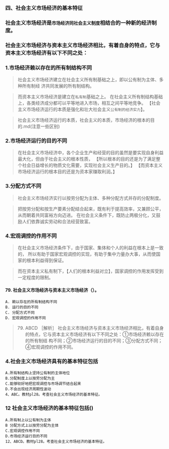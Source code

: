 ### 四、社会主义市场经济的基本特征
### 社会主义市场经济是`市场经济同社会主义制度`相结合的一种新的经济制度。

### 社会主义市场经济与资本主义市场经济相比，有着自身的特点，它与资本主义市场经济有以下不同之处：

### 1.市场经济赖以存在的所有制结构不同
>   社会主义市场经济建立在社会主义所有制基础之上，即以公有制为主体、多种所有制经
    济共同发展的所有制结构。
    
>   而资本主义市场经济是建立在`私有制`基础之上。
    在社会主义所有制结构基础上，各类经济成分都可以平等地进入市场，相互之间平等地竞争。
    【社会主义市场经济运行的本质是强化和壮大社会主义`公有制的经济实力`】。

>   社会主义市场经济运行的本质，社会主义的本质，市场经济的根本的目的.md(注意一些区别)    
    
### 2.市场经济运行的目的不同
>   在社会主义市场经济中，各个企业生产和经营的目的虽然是要实现自身利益最大化，但由于社会主义的根本性质，
    【所以根本的目的还是为了满足整个社会日益增长的物质文化需要，实现社会主义生产目的。】
    【而资本主义市场经济运行的根本目的还是为资本家赚取利润。】
    
### 3.分配方式不同
>   社会主义市场经济实行以按劳分配为主体、多种分配方式并存的分配制度。
    
>   把按劳分配和按生产要素分配结合起来，既有利于提高效率，又兼顾公平，从而朝着共同富裕方向迈进。
    在社会主义条件下，既防止两极分化，又鼓励人们依靠诚实劳动和合法经营致富。
    
### 4.宏观调控的作用不同
>   在社会主义市场经济条件下，由于国家、集体和个人的利益在根本上是一致的，
    所以有助于国家宏观调控的实现，有助于集中力量办大事，从而使国家的根本利益得到保证。
    
>   而在资本主义私有制下，【人们的根本利益对立】，国家调控的作用发挥受到一定程度的限制。

#### 79. 社会主义市场经济与资本主义市场经济（）。
    A. 赖以存在的所有制结构不同
    B. 运行的目的不同
    C. 分配方式不同
    D. 宏观调控的作用不同
>   79. ABCD ［解析］ 社会主义市场经济与资本主义市场经济相比，有着自身
    的特点，它与资本主义市场经济有以下不同之处：①市场经济赖以存在的所有制结
    构不同；②市场经济运行的目的不同；③分配方式不同；④宏观调控的作用不同。

### 4.社会主义市场经济具有的基本特征包括
    A.所有制结构上坚持公有制的主体地位
    B.分配制度上以按劳分配为主
    C.能够较好地把宏观调控与市场调节结合起来
    D.不会出现经济周期性波动
    4、ABC。教材pl28。考查社会主义市场经济的基本特征。

### 12 社会主义市场经济的基本特征包括()
    A.所有制上以公有制为主体
    B 分配方式上以按劳分配为主体
    C.宏观调控作用不同
    D.市场经济运行目的不同
    12、ABCD。教材pl28。考查社会主义市场经济的基本特征。    